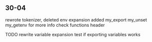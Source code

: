 ## 30-04

rewrote tokenizer, deleted env expansion
added	my_export
		my_unset
		my_getenv
for more info check functions header

TODO
rewrite variable expansion
test if exporting variables works
